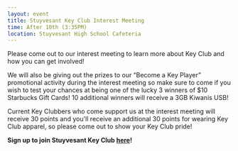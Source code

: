 ```yaml
---
layout: event
title: Stuyvesant Key Club Interest Meeting
time: After 10th (3:35PM)
location: Stuyvesant High School Cafeteria
---
```

Please come out to our interest meeting to learn more about Key Club and how you can get involved!

We will also be giving out the prizes to our “Become a Key Player” promotional activity during the interest meeting so make sure to come if you wish to test your chances at being one of the lucky 3 winners of $10 Starbucks Gift Cards! 10 additional winners will receive a 3GB Kiwanis USB!

Current Key Clubbers who come support us at the interest meeting will receive 30 points and you'll receive an additional 30 points for wearing Key Club apparel, so please come out to show your Key Club pride!

**Sign up to join Stuyvesant Key Club [here](http://join.stuykc.org/)!**